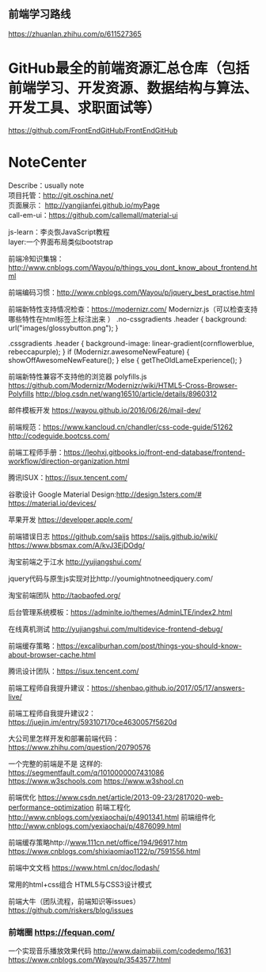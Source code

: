 ## 前端学习路线
https://zhuanlan.zhihu.com/p/611527365

# GitHub最全的前端资源汇总仓库（包括前端学习、开发资源、数据结构与算法、开发工具、求职面试等）
https://github.com/FrontEndGitHub/FrontEndGitHub

# NoteCenter
Describe：usually note<br/>
项目托管：http://git.oschina.net/<br/>
页面展示： http://yangjianfei.github.io/myPage<br/>
call-em-ui：https://github.com/callemall/material-ui

js-learn：李炎恢JavaScript教程<br/>
layer:一个界面布局类似bootstrap

前端冷知识集锦：http://www.cnblogs.com/Wayou/p/things_you_dont_know_about_frontend.html

前端编码习惯：http://www.cnblogs.com/Wayou/p/jquery_best_practise.html

前端新特性支持情况检查：https://modernizr.com/
Modernizr.js（可以检查支持哪些特性在html标签上标注出来 ）
.no-cssgradients .header {
  background: url("images/glossybutton.png");
}

.cssgradients .header {
  background-image: linear-gradient(cornflowerblue, rebeccapurple);
}
if (Modernizr.awesomeNewFeature) {
    showOffAwesomeNewFeature();
  } else {
    getTheOldLameExperience();
  }

前端新特性兼容不支持他的浏览器 polyfills.js https://github.com/Modernizr/Modernizr/wiki/HTML5-Cross-Browser-Polyfills
http://blog.csdn.net/wang16510/article/details/8960312

邮件模板开发 https://wayou.github.io/2016/06/26/mail-dev/

前端规范：https://www.kancloud.cn/chandler/css-code-guide/51262
http://codeguide.bootcss.com/

前端工程师手册：https://leohxj.gitbooks.io/front-end-database/frontend-workflow/direction-organization.html

腾讯ISUX：https://isux.tencent.com/

 谷歌设计 Google Material Design:http://design.1sters.com/#
 https://material.io/devices/
 
 苹果开发 https://developer.apple.com/
 
 前端错误日志 https://github.com/saijs   https://saijs.github.io/wiki/  https://www.bbsmax.com/A/kvJ3EjDOdg/
 
 淘宝前端之于江水 http://yujiangshui.com/

jquery代码与原生js实现对比http://youmightnotneedjquery.com/

淘宝前端团队 http://taobaofed.org/

后台管理系统模板：https://adminlte.io/themes/AdminLTE/index2.html

在线真机测试 http://yujiangshui.com/multidevice-frontend-debug/

前端缓存策略：https://excaliburhan.com/post/things-you-should-know-about-browser-cache.html

腾讯设计团队：https://isux.tencent.com/

前端工程师自我提升建议：https://shenbao.github.io/2017/05/17/answers-live/

前端工程师自我提升建议2：https://juejin.im/entry/593107170ce4630057f5620d

大公司里怎样开发和部署前端代码：https://www.zhihu.com/question/20790576

一个完整的前端是不是 这样的: https://segmentfault.com/q/1010000007431086
https://www.w3schools.com https://www.w3shool.cn

前端优化 https://www.csdn.net/article/2013-09-23/2817020-web-performance-optimization
前端工程化 http://www.cnblogs.com/yexiaochai/p/4901341.html
前端组件化 http://www.cnblogs.com/yexiaochai/p/4876099.html

前端缓存策略http://www.111cn.net/office/194/96917.htm  https://www.cnblogs.com/shixiaomiao1122/p/7591556.html

前端中文文档 https://www.html.cn/doc/lodash/

常用的html+css组合 HTML5与CSS3设计模式

前端大牛（团队流程，前端知识等issues） https://github.com/riskers/blog/issues

### 前端圈 https://fequan.com/

一个实现音乐播放效果代码 http://www.daimabiji.com/codedemo/1631 https://www.cnblogs.com/Wayou/p/3543577.html